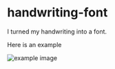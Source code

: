 handwriting-font
================

I turned my handwriting into a font.

Here is an example

![example image](https://raw.github.com/mweitzel/handwriting-font/master/example.png "My that sure is a dandy looking font!")
